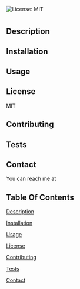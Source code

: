 



![License: MIT](https://img.shields.io/badge/License-MIT-yellow.svg)


# 

## Description


## Installation


## Usage


## License
MIT

## Contributing


## Tests


## Contact

You can reach me at 

## Table Of Contents
[Description](#description)

[Installation](#installation)

[Usage](#usage)

[License](#license)

[Contributing](#contributing)

[Tests](#tests)

[Contact](#contact)
